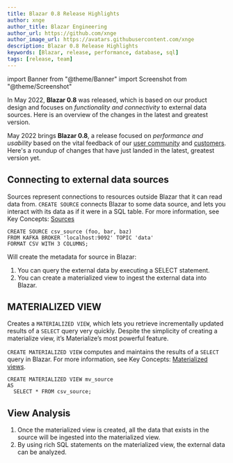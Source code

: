 ```yaml
---
title: Blazar 0.8 Release Highlights
author: xnge
author_title: Blazar Engineering
author_url: https://github.com/xnge
author_image_url: https://avatars.githubusercontent.com/xnge
description: Blazar 0.8 Release Highlights
keywords: [Blazar, release, performance, database, sql]
tags: [release, team]
---
```


import Banner from "@theme/Banner"
import Screenshot from "@theme/Screenshot"

<Banner
  alt="Blazar 0.8 Release Highlights"
  height={800}
  src="/img/blog/2022-05-20/blog-cover.png"
  width={900}
/>

In May 2022, **Blazar 0.8** was released, which is based on our product design 
and focuses on _functionality and connectivity_ to external data sources. 
Here is an overview of the changes in the latest and greatest version.


May 2022 brings **Blazar 0.8**, a release focused on _performance and usability_ based on the vital feedback of our
[user community](https://slack.timelystream.com/) and [customers](https://timelystream.com/customers/). Here's a roundup of changes
that have just landed in the latest, greatest version yet.

<!-- truncate -->

## Connecting to external data sources

Sources represent connections to resources outside Blazar that it can read data from.
`CREATE SOURCE` connects Blazar to some data source, and lets you interact with its data as if it were in a SQL table.
For more information, see Key Concepts: [Sources](https://{@domain@}/docs/sql/source/overview)

```blazar-sql
CREATE SOURCE csv_source (foo, bar, baz)
FROM KAFKA BROKER 'localhost:9092' TOPIC 'data'
FORMAT CSV WITH 3 COLUMNS;
```
Will create the metadata for source in Blazar:
1. You can query the external data by executing a SELECT statement.
2. You can create a materialized view to ingest the external data into Blazar.

## MATERIALIZED VIEW

Creates a `MATERIALIZED VIEW`, 
which lets you retrieve incrementally updated results of a `SELECT` query very quickly. 
Despite the simplicity of creating a materialize view, 
it’s Materialize’s most powerful feature.

`CREATE MATERIALIZED VIEW` computes and maintains the results of a `SELECT` query in Blazar. 
For more information, see Key Concepts: [Materialized views](https://{@domain@}/docs/sql/materialized-views).

```blazar-sql
CREATE MATERIALIZED VIEW mv_source
AS
  SELECT * FROM csv_source;
```

## View Analysis

1. Once the materialized view is created, all the data that exists in the source will be ingested into the materialized view.
2. By using rich SQL statements on the materialized view, the external data can be analyzed.
